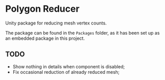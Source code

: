 # Polygon Reducer

Unity package for reducing mesh vertex counts.

The package can be found in the `Packages` folder, as it has been set up as an
embedded package in this project.

## TODO

* Show nothing in details when component is disabled;
* Fix occasional reduction of already reduced mesh;
